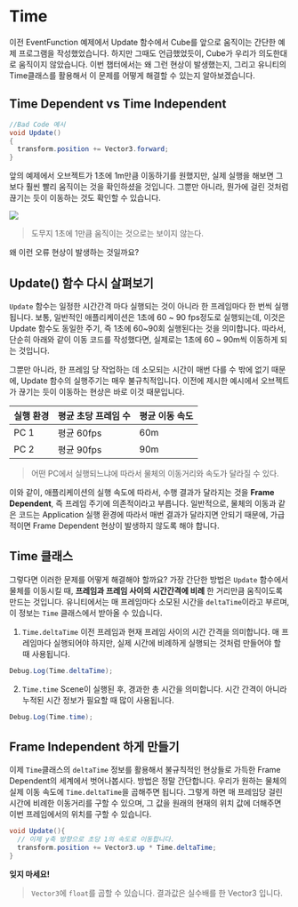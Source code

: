 # Time
이전 EventFunction 예제에서 Update 함수에서 Cube를 앞으로 움직이는 간단한 예제 프로그램을 작성했었습니다. 하지만 그때도 언급했었듯이, Cube가 우리가 의도한대로 움직이지 않았습니다. 이번 챕터에서는 왜 그런 현상이 발생했는지, 그리고 유니티의 Time클래스를 활용해서 이 문제를 어떻게 해결할 수 있는지 알아보겠습니다.

## Time Dependent vs Time Independent

 ```cs
 //Bad Code 예시
 void Update()
 {
   transform.position += Vector3.forward;
 }
 ```

 앞의 예제에서 오브젝트가 1초에 1m만큼 이동하기를 원했지만, 실제 실행을 해보면 그보다 훨씬 빨리 움직이는 것을 확인하셨을 것입니다. 그뿐만 아니라, 뭔가에 걸린 것처럼 끊기는 듯이 이동하는 것도 확인할 수 있습니다.


![](imges/BadMovement.gif)

> 도무지 1초에 1만큼 움직이는 것으로는 보이지 않는다.

 왜 이런 오류 현상이 발생하는 것일까요?

 ## Update() 함수 다시 살펴보기

 `Update` 함수는 일정한 시간간격 마다 실행되는 것이 아니라 한 프레임마다 한 번씩 실행됩니다. 보통, 일반적인 애플리케이션은 1초에 60 ~ 90 fps정도로 실행되는데, 이것은 Update 함수도 동일한 주기, 즉 1초에 60~90회 실행된다는 것을 의미합니다. 따라서, 단순히 아래와 같이 이동 코드를 작성했다면, 실제로는 1초에 60 ~ 90m씩 이동하게 되는 것입니다.

그뿐만 아니라, 한 프레임 당 작업하는 데 소모되는 시간이 매번 다를 수 밖에 없기 때문에, Update 함수의 실행주기는 매우 불규칙적입니다. 이전에 제시한 예시에서 오브젝트가 끊기는 듯이 이동하는 현상은 바로 이것 때문입니다.


|실행 환경|평균 초당 프레임 수| 평균 이동 속도 |
|--|--|--|
|PC 1| 평균 60fps|60m|
|PC 2| 평균 90fps| 90m|

> 어떤 PC에서 실행되느냐에 따라서 물체의 이동거리와 속도가 달라질 수 있다.  


 이와 같이, 애플리케이션의 실행 속도에 따라서, 수행 결과가 달라지는 것을 **Frame Dependent**, 즉 프레임 주기에 의존적이라고 부릅니다. 일반적으로, 물체의 이동과 같은 코드는 Application 실행 환경에 따라서 매번 결과가 달라지면 안되기 때문에, 가급적이면 Frame Dependent 현상이 발생하지 않도록 해야 합니다.

 ## Time 클래스

 그렇다면 이러한 문제를 어떻게 해결해야 할까요? 가장 간단한 방법은 `Update` 함수에서 물체를 이동시킬 때, **프레임과 프레임 사이의 시간간격에 비례** 한 거리만큼 움직이도록 만드는 것입니다. 유니티에서는 매 프레임마다 소모된 시간을 `deltaTime`이라고 부르며, 이 정보는 `Time` 클래스에서 받아올 수 있습니다.


 1. `Time.deltaTime`
 이전 프레임과 현재 프레임 사이의 시간 간격을 의미합니다. 매 프레임마다 실행되어야 하지만, 실제 시간에 비례하게 실행되는 것처럼 만들어야 할 때 사용됩니다.

 ```cs
Debug.Log(Time.deltaTime);
 ```

 2. `Time.time`
 Scene이 실행된 후, 경과한 총 시간을 의미합니다. 시간 간격이 아니라 누적된 시간 정보가 필요할 때 많이 사용됩니다.
 ```cs
Debug.Log(Time.time);
 ```


## Frame Independent 하게 만들기
이제 `Time`클래스의 `deltaTime` 정보를 활용해서 불규칙적인 현상들로 가득한 Frame Dependent의 세계에서 벗어나봅시다. 방법은 정말 간단합니다. 우리가 원하는 물체의 실제 이동 속도에 `Time.deltaTime`을 곱해주면 됩니다. 그렇게 하면 매 프레임당 걸린 시간에 비례한 이동거리를 구할 수 있으며, 그 값을 원래의 현재의 위치 값에 더해주면 이번 프레임에서의 위치를 구할 수 있습니다.

```cs
void Update(){
  // 이제 y축 방향으로 초당 1의 속도로 이동합니다.
  transform.position += Vector3.up * Time.deltaTime;
}
```



**잊지 마세요!**
> `Vector3`에 `float`를 곱할 수 있습니다. 결과값은 실수배를 한 Vector3 입니다.
